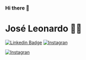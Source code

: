### Hi there 👋

<!--
**LeoDKVT/LeoDKVT** is a ✨ _special_ ✨ repository because its `README.md` (this file) appears on your GitHub profile.

Here are some ideas to get you started:

- 🔭 I’m currently working on ...
- 🌱 I’m currently learning ...
- 👯 I’m looking to collaborate on ...
- 🤔 I’m looking for help with ...
- 💬 Ask me about ...
- 📫 How to reach me: ...
- 😄 Pronouns: ...
- ⚡ Fun fact: ...
-->


# José Leonardo  👨‍🎓


[![Linkedin Badge](https://img.shields.io/badge/-LinkedIn-blue?style=for-the-badge&logo=Linkedin&logoColor=white&link=https:///www.linkedin.com/in/josé-leonardo-172828192/)](https:///www.linkedin.com/in/josé-leonardo-172828192/)
[![Instagran](https://img.shields.io/badge/instagram-purple?logo=instagram&style=for-the-badge&link=https://www.instagram.com/leo_dejankovty/)](https://www.instagram.com/leo_dejankovty)


[![Instagran](https://img.shields.io/badge/instagram-purple?logo=instagram&style=for-the-badge&link=https://api.whatsapp.com/send?phone=5511954299266/)](https://api.whatsapp.com/send?phone=5511954299266)

